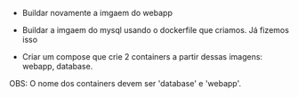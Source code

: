 - Buildar novamente a imgaem do webapp
- Buildar a imgaem do mysql usando o dockerfile que criamos. Já fizemos isso

- Criar um compose que crie 2 containers a partir dessas imagens: webapp, database. 

OBS: O nome dos containers devem ser 'database' e 'webapp'.